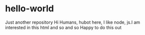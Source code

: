 # hello-world
Just another repository
Hi Humans,
 hubot here, I like node, js.I am interested in this html and so and so
 Happy to do this out
